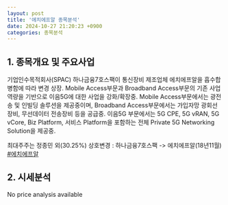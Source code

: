 ```yaml
---
layout: post
title: '에치에프알 종목분석'
date: 2024-10-27 21:20:23 +0900
categories: 종목분석
---
```


## 1. 종목개요 및 주요사업

기업인수목적회사(SPAC) 하나금융7호스팩이 통신장비 제조업체 에치에프알을 흡수합병함에 따라 변경 상장. Mobile Access부문과 Broadband Access부문의 기존 사업역량을 기반으로 이음5G에 대한 사업을 강화/확장중. Mobile Access부문에서는 광전송 및 인빌딩 솔루션을 제공중이며, Broadband Access부문에서는 가입자망 광회선 장비, 무선데이터 전송장비 등을 공급중. 이음5G 부문에서는 5G CPE, 5G vRAN, 5G vCore, Biz Platform, 서비스 Platform을 포함하는 전체 Private 5G Networking Solution을 제공중.

최대주주는 정종민 외(30.25%) 상호변경 : 하나금융7호스팩 -> 에치에프알(18년11월)
[#에치에프알](#)

## 2. 시세분석

No price analysis available
